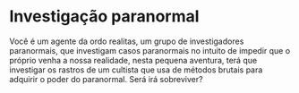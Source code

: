 # Investigação paranormal
Você é um agente da ordo realitas, um grupo de investigadores paranormais, que investigam casos paranormais no intuito de impedir que o próprio venha a nossa realidade, nesta pequena aventura, terá que investigar os rastros de um cultista que usa de métodos brutais para adquirir o poder do paranormal. Será irá sobreviver?
